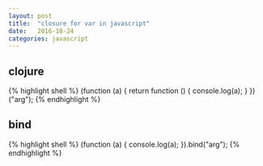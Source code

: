 ```yaml
---
layout: post
title:  "closure for var in javascript"
date:   2016-10-24
categories: javascript
---
```


## clojure
{% highlight shell %}
(function (a) {
  return function () {
    console.log(a);
  }
})("arg");
{% endhighlight %}

## bind
{% highlight shell %}
(function (a) { console.log(a); }).bind("arg");
{% endhighlight %}
